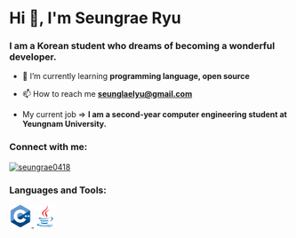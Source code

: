 <h1 align="left">Hi 👋, I'm Seungrae Ryu</h1>
<h3 align="left">I am a Korean student who dreams of becoming a wonderful developer.</h3>

- 🌱 I’m currently learning **programming language, open source**

- 📫 How to reach me **seunglaelyu@gmail.com**

- My current job => **I am a second-year computer engineering student at Yeungnam University.**

<h3 align="left">Connect with me:</h3>
<p align="left">
<a href="https://instagram.com/seungrae0418" target="blank"><img align="center" src="https://raw.githubusercontent.com/rahuldkjain/github-profile-readme-generator/master/src/images/icons/Social/instagram.svg" alt="seungrae0418" height="30" width="40" /></a>
</p>

<h3 align="left">Languages and Tools:</h3>
<p align="left"> <a href="https://www.w3schools.com/cpp/" target="_blank" rel="noreferrer"> <img src="https://raw.githubusercontent.com/devicons/devicon/master/icons/cplusplus/cplusplus-original.svg" alt="cplusplus" width="40" height="40"/> </a> <a href="https://www.java.com" target="_blank" rel="noreferrer"> <img src="https://raw.githubusercontent.com/devicons/devicon/master/icons/java/java-original.svg" alt="java" width="40" height="40"/> </a> </p>
